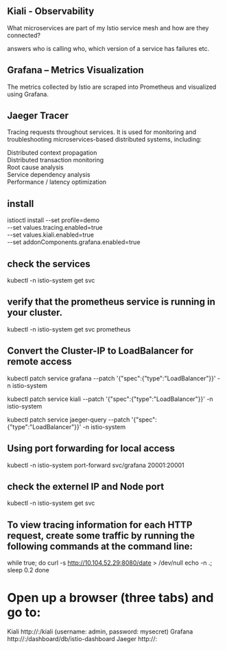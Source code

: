 
## Kiali - Observability
What microservices are part of my Istio service mesh and how are they connected?

answers who is calling who, which version of a service has failures etc.

## Grafana – Metrics Visualization
The metrics collected by Istio are scraped into Prometheus and visualized using Grafana.

## Jaeger Tracer 
 Tracing requests throughout services. It is used for monitoring and troubleshooting microservices-based distributed systems, including:

Distributed context propagation <br/>
Distributed transaction monitoring <br/>
Root cause analysis <br/>
Service dependency analysis <br/>
Performance / latency optimization <br/>

## install
istioctl install --set profile=demo \
--set values.tracing.enabled=true  \
--set values.kiali.enabled=true  \
--set addonComponents.grafana.enabled=true

## check the services 
kubectl -n istio-system get svc

## verify that the prometheus service is running in your cluster.
kubectl -n istio-system get svc prometheus

## Convert the Cluster-IP to LoadBalancer for remote access
kubectl patch service grafana --patch '{"spec":{"type":"LoadBalancer"}}' -n istio-system

kubectl patch service kiali --patch '{"spec":{"type":"LoadBalancer"}}' -n istio-system

kubectl patch service jaeger-query --patch '{"spec":{"type":"LoadBalancer"}}' -n istio-system

## Using port forwarding for local access
kubectl -n istio-system port-forward svc/grafana 20001:20001


## check the externel IP and Node port  
kubectl -n istio-system get svc

## To view tracing information for each HTTP request, create some traffic by running the following commands at the command line:

while true; do
  curl -s http://10.104.52.29:8080/date > /dev/null
  echo -n .;
  sleep 0.2
done

# Open up a browser (three tabs) and go to:
Kiali http://<Exterternal IP>:<Node Port>/kiali (username: admin, password: mysecret)
Grafana http://<Exterternal IP>:<Node Port>/dashboard/db/istio-dashboard
Jaeger http://<Exterternal IP>:<Node Port>
